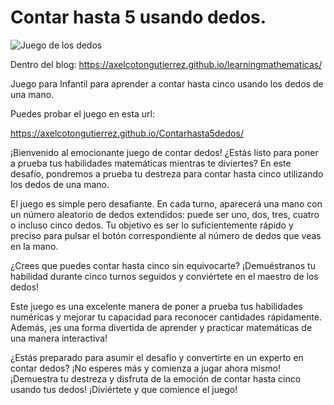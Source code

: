 # Contar hasta 5 usando dedos.

![Juego de los dedos](https://axelcotongutierrez.github.io/learningmathematicas/assets/images//posts/Contar5/jcontar5de.jpg)

Dentro del blog: https://axelcotongutierrez.github.io/learningmathematicas/

Juego para Infantil para aprender a contar hasta cinco usando los dedos de una mano.

Puedes probar el juego en esta url:

https://axelcotongutierrez.github.io/Contarhasta5dedos/

¡Bienvenido al emocionante juego de contar dedos! ¿Estás listo para poner a prueba tus habilidades matemáticas mientras te diviertes? En este desafío, pondremos a prueba tu destreza para contar hasta cinco utilizando los dedos de una mano.

El juego es simple pero desafiante. En cada turno, aparecerá una mano con un número aleatorio de dedos extendidos: puede ser uno, dos, tres, cuatro o incluso cinco dedos. Tu objetivo es ser lo suficientemente rápido y preciso para pulsar el botón correspondiente al número de dedos que veas en la mano.

¿Crees que puedes contar hasta cinco sin equivocarte? ¡Demuéstranos tu habilidad durante cinco turnos seguidos y conviértete en el maestro de los dedos!

Este juego es una excelente manera de poner a prueba tus habilidades numéricas y mejorar tu capacidad para reconocer cantidades rápidamente. Además, ¡es una forma divertida de aprender y practicar matemáticas de una manera interactiva!

¿Estás preparado para asumir el desafío y convertirte en un experto en contar dedos? ¡No esperes más y comienza a jugar ahora mismo! ¡Demuestra tu destreza y disfruta de la emoción de contar hasta cinco usando tus dedos! ¡Diviértete y que comience el juego!